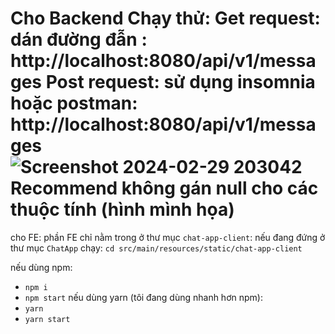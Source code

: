 Cho Backend
  Chạy thử: 
  Get request: dán đường đẫn : http://localhost:8080/api/v1/messages
  Post request: sử dụng insomnia hoặc postman: http://localhost:8080/api/v1/messages
  ![Screenshot 2024-02-29 203042](https://github.com/NTriKhang/ChatApp/assets/97577426/d968221c-748b-48aa-8972-e6111ec865f9)
  Recommend không gán null cho các thuộc tính (hình mình họa)
====================================================================================

  cho FE:
  phần FE chỉ nằm trong ở thư mục `chat-app-client`: 
  nếu đang đứng ở thư mục `ChatApp` chạy:
  `cd src/main/resources/static/chat-app-client`

  nếu dùng npm:
  - `npm i`
  - `npm start`
  nếu dùng yarn (tôi đang dùng nhanh hơn npm):
  - `yarn`
  - `yarn start`